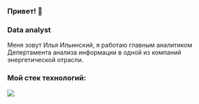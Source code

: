 ### Привет! 👋
### Data analyst

Меня зовут Илья Ильинский, я работаю главным аналитиком Депертамента анализа информации в одной из компаний энергетической отрасли.

### Мой стек технологий:
<img src="https://img.shields.io/badge/Python-Blue?style=for-the-badge&logo=Python&logoColor=Blue"/>

